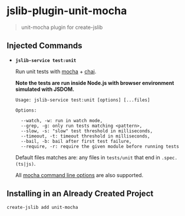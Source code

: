# jslib-plugin-unit-mocha

> unit-mocha plugin for create-jslib

## Injected Commands

- **`jslib-service test:unit`**

  Run unit tests with [mocha](https://mochajs.org/) + [chai](http://chaijs.com/).

  **Note the tests are run inside Node.js with browser environment simulated with JSDOM.**

  ```
  Usage: jslib-service test:unit [options] [...files]

  Options:

    --watch, -w: run in watch mode,
    --grep, -g: only run tests matching <pattern>,
    --slow, -s: "slow" test threshold in milliseconds,
    --timeout, -t: timeout threshold in milliseconds,
    --bail, -b: bail after first test failure,
    --require, -r: require the given module before running tests
  ```

  Default files matches are: any files in `tests/unit` that end in `.spec.(ts|js)`.

  All [mocha command line options](https://mochajs.org/#command-line-usage) are also supported.

## Installing in an Already Created Project

``` sh
create-jslib add unit-mocha
```
